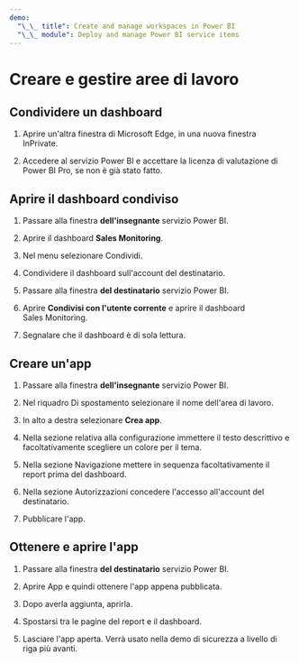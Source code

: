 ```yaml
---
demo:
  "\_\_ title": Create and manage workspaces in Power BI
  "\_\_ module": Deploy and manage Power BI service items
---
```


# Creare e gestire aree di lavoro

## Condividere un dashboard

1. Aprire un'altra finestra di Microsoft Edge, in una nuova finestra InPrivate.

1. Accedere al servizio Power BI e accettare la licenza di valutazione di Power BI Pro, se non è già stato fatto.

## Aprire il dashboard condiviso

1. Passare alla finestra **dell'insegnante** servizio Power BI.

1. Aprire il dashboard **Sales Monitoring**.

1. Nel menu selezionare Condividi.

1. Condividere il dashboard sull'account del destinatario.

1. Passare alla finestra **del destinatario** servizio Power BI.

1. Aprire **Condivisi con l'utente corrente** e aprire il dashboard Sales Monitoring.

1. Segnalare che il dashboard è di sola lettura.

## Creare un'app

1. Passare alla finestra **dell'insegnante** servizio Power BI.

1. Nel riquadro Di spostamento selezionare il nome dell'area di lavoro.

1. In alto a destra selezionare **Crea app**.

1. Nella sezione relativa alla configurazione immettere il testo descrittivo e facoltativamente scegliere un colore per il tema.

1. Nella sezione Navigazione mettere in sequenza facoltativamente il report prima del dashboard.

1. Nella sezione Autorizzazioni concedere l'accesso all'account del destinatario.

1. Pubblicare l'app.

## Ottenere e aprire l'app

1. Passare alla finestra **del destinatario** servizio Power BI.

1. Aprire App e quindi ottenere l'app appena pubblicata.

1. Dopo averla aggiunta, aprirla.

1. Spostarsi tra le pagine del report e il dashboard.

1. Lasciare l'app aperta. Verrà usato nella demo di sicurezza a livello di riga più avanti.
